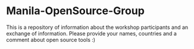 # Manila-OpenSource-Group
This is a repository of information about the workshop participants and an exchange of information.
Please provide your names, countries and a comment about open source tools :)
